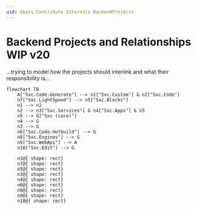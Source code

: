 ```yaml
---
uid: Abyss.Contribute.Internals.BackendProjects
---
```


# Backend Projects and Relationships WIP v20

...trying to model how the projects should interlink and what their responsibility is...

```mermaid
flowchart TB
    A["Sxc.Code.Generate"] --> n1["Sxc.Custom"] & n2["Sxc.Code"]
    n7["Sxc.LightSpeed"] --> n5["Sxc.Blocks"]
    n1 --> n2
    n2 --> n3["Sxc.Services"] & n4["Sxc.Apps"] & n5
    n5 --> G["Sxc (core)"]
    n4 --> G
    n3 --> G
    n6["Sxc.Code.Hotbuild"] --> G
    n8["Sxc.Engines"] --> G
    n9["Sxc.WebApi"] --> A
    n10["Sxc.Edit"] --> G

    n1@{ shape: rect}
    n7@{ shape: rect}
    n5@{ shape: rect}
    n3@{ shape: rect}
    n4@{ shape: rect}
    n6@{ shape: rect}
    n8@{ shape: rect}
    n9@{ shape: rect}
    n10@{ shape: rect}


